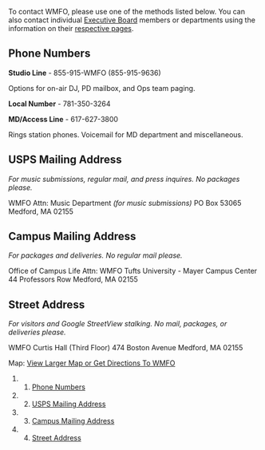 To contact WMFO, please use one of the methods listed below. You can also contact individual [Executive Board](https://wiki.wmfo.org/Executive_Board "Executive Board") members or departments using the information on their [respective pages](https://wiki.wmfo.org/Executive_Board "Executive Board").

Phone Numbers
-------------

**Studio Line** - 855-915-WMFO (855-915-9636)

Options for on-air DJ, PD mailbox, and Ops team paging.

**Local Number** - 781-350-3264

**MD/Access Line** - 617-627-3800

Rings station phones. Voicemail for MD department and miscellaneous. 

USPS Mailing Address
--------------------

*For music submissions, regular mail, and press inquires. No packages please.*

WMFO
 Attn: Music Department *(for music submissions)*
 PO Box 53065
 Medford, MA 02155

Campus Mailing Address
----------------------

*For packages and deliveries. No regular mail please.*

Office of Campus Life
 Attn: WMFO
 Tufts University - Mayer Campus Center
 44 Professors Row
 Medford, MA 02155

Street Address
--------------

*For visitors and Google StreetView stalking. No mail, packages, or deliveries please.*

WMFO
 Curtis Hall (Third Floor)
 474 Boston Avenue
 Medford, MA 02155

Map:
 [View Larger Map or Get Directions To WMFO](http://maps.google.com/maps?ie=UTF8&cid=0,0,467203714399538163&fb=1&hnear=Medford,+MA&gl=us&daddr=474+Boston+Avenue,+Medford,+MA+02155&geocode=6191402503125556213,42.406782,-71.116682&ei=mutnTLGZC8L78Aa9sNSzBA&ved=0CBQQngIwAA&ll=42.406782,-71.116682&spn=0.006295,0.008526&source=embed "http://maps.google.com/maps?ie=UTF8&cid=0,0,467203714399538163&fb=1&hnear=Medford,+MA&gl=us&daddr=474+Boston+Avenue,+Medford,+MA+02155&geocode=6191402503125556213,42.406782,-71.116682&ei=mutnTLGZC8L78Aa9sNSzBA&ved=0CBQQngIwAA&ll=42.406782,-71.116682&spn=0.006295,0.008526&source=embed")

1.  1. [Phone Numbers](#Phone_Numbers)
2.  2. [USPS Mailing Address](#USPS_Mailing_Address)
3.  3. [Campus Mailing Address](#Campus_Mailing_Address)
4.  4. [Street Address](#Street_Address)

